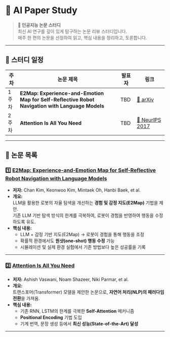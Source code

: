 # 🤖 AI Paper Study

> **🚀 인공지능 논문 스터디**  
> 최신 AI 연구를 깊이 있게 탐구하는 논문 리뷰 스터디입니다.  
> 매주 한 편의 논문을 선정하여 읽고, 핵심 내용을 정리하고, 토론합니다.

---

## 📅 **스터디 일정**
| 주차  | 논문 제목 | 발표자 | 링크 |
|------|-------------------------------------------|-------|------|
| 1주차 | **E2Map: Experience-and-Emotion Map for Self-Reflective Robot Navigation with Language Models** | TBD | [📄 arXiv](https://arxiv.org/abs/2409.10027) |
| 2주차 | **Attention Is All You Need** | TBD | [📄 NeurIPS 2017](https://arxiv.org/abs/1706.03762) |

---

## 📖 **논문 목록**
### 1️⃣ **[E2Map: Experience-and-Emotion Map for Self-Reflective Robot Navigation with Language Models](https://arxiv.org/abs/2409.10027)**
- **저자:** Chan Kim, Keonwoo Kim, Mintaek Oh, Hanbi Baek, et al.
- **개요:**  
  LLM을 활용한 로봇의 자율 탐색을 개선하는 **경험 및 감정 지도(E2Map)** 기법을 제안.  
  기존 LLM 기반 탐색 방식의 한계를 극복하여, 로봇이 경험을 반영하여 행동을 수정하도록 유도.
- **핵심 내용:**  
  - LLM + 감정 기반 지도(E2Map) → 로봇이 경험을 통해 행동을 조정  
  - 확률적 환경에서도 **원샷(one-shot) 행동 수정** 가능  
  - 시뮬레이션 및 실제 환경 실험에서 기존 방법보다 높은 성공률을 기록

---

### 2️⃣ **[Attention Is All You Need](https://arxiv.org/abs/1706.03762)**
- **저자:** Ashish Vaswani, Noam Shazeer, Niki Parmar, et al.
- **개요:**  
  트랜스포머(Transformer) 모델을 제안한 논문으로, **자연어 처리(NLP)의 패러다임 전환**을 가져옴.
- **핵심 내용:**  
  - 기존 RNN, LSTM의 한계를 극복한 **Self-Attention** 메커니즘  
  - **Positional Encoding** 기법 도입  
  - 기계 번역, 문장 생성 등에서 **최신 성능(State-of-the-Art) 달성**  

---

